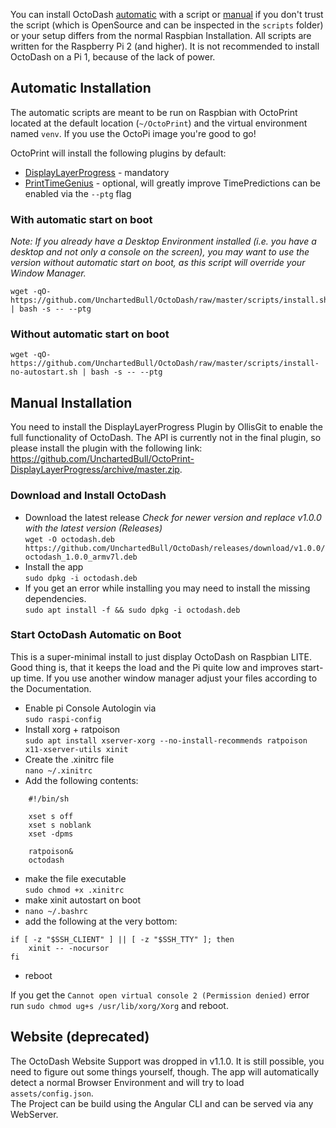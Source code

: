 You can install OctoDash [automatic](#automatic-installation) with a script or [manual](#manual-installation) if you don't trust the script (which is OpenSource and can be inspected in the `scripts` folder) or your setup differs from the normal Raspbian Installation. All scripts are written for the Raspberry Pi 2 (and higher). It is not recommended to install OctoDash on a Pi 1, because of the lack of power.

## Automatic Installation

The automatic scripts are meant to be run on Raspbian with OctoPrint located at the default location (`~/OctoPrint`) and the virtual environment named `venv`. If you use the OctoPi image you're good to go!

OctoPrint will install the following plugins by default:

- [DisplayLayerProgress](https://plugins.octoprint.org/plugins/DisplayLayerProgress/) - mandatory
- [PrintTimeGenius](https://plugins.octoprint.org/plugins/PrintTimeGenius/) - optional, will greatly improve TimePredictions can be enabled via the `--ptg` flag

### With automatic start on boot

*Note: If you already have a Desktop Environment installed (i.e. you have a desktop and not only a console on the screen), you may want to use the version without automatic start on boot, as this script will override your Window Manager.*
```
wget -qO- https://github.com/UnchartedBull/OctoDash/raw/master/scripts/install.sh | bash -s -- --ptg
```

### Without automatic start on boot
```
wget -qO- https://github.com/UnchartedBull/OctoDash/raw/master/scripts/install-no-autostart.sh | bash -s -- --ptg
```
## Manual Installation
You need to install the DisplayLayerProgress Plugin by OllisGit to enable the full functionality of OctoDash. The API is currently not in the final plugin, so please install the plugin with the following link: https://github.com/UnchartedBull/OctoPrint-DisplayLayerProgress/archive/master.zip.

### Download and Install OctoDash

- Download the latest release *Check for newer version and replace v1.0.0 with the latest version (Releases)*  
`wget -O octodash.deb https://github.com/UnchartedBull/OctoDash/releases/download/v1.0.0/octodash_1.0.0_armv7l.deb`
- Install the app  
`sudo dpkg -i octodash.deb`
- If you get an error while installing you may need to install the missing dependencies.  
`sudo apt install -f && sudo dpkg -i octodash.deb`

### Start OctoDash Automatic on Boot

This is a super-minimal install to just display OctoDash on Raspbian LITE. Good thing is, that it keeps the load and the Pi quite low and improves start-up time. If you use another window manager adjust your files according to the Documentation.

- Enable pi Console Autologin via  
`sudo raspi-config`
- Install xorg + ratpoison  
`sudo apt install xserver-xorg --no-install-recommends ratpoison x11-xserver-utils xinit`
- Create the .xinitrc file  
`nano ~/.xinitrc`
- Add the following contents:
```
    #!/bin/sh

    xset s off
    xset s noblank
    xset -dpms

    ratpoison&
    octodash
```
- make the file executable  
`sudo chmod +x .xinitrc`
- make xinit autostart on boot  
- `nano ~/.bashrc`
- add the following at the very bottom:
```
if [ -z "$SSH_CLIENT" ] || [ -z "$SSH_TTY" ]; then
    xinit -- -nocursor
fi
```
- reboot


If you get the `Cannot open virtual console 2 (Permission denied)` error run `sudo chmod ug+s /usr/lib/xorg/Xorg` and reboot.

## Website (deprecated)

The OctoDash Website Support was dropped in v1.1.0. It is still possible, you need to figure out some things yourself, though. The app will automatically detect a normal Browser Environment and will try to load `assets/config.json`.  
The Project can be build using the Angular CLI and can be served via any WebServer.